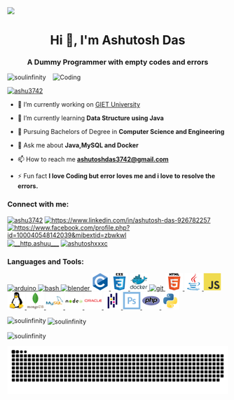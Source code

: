 <img src ="https://in.images.search.yahoo.com/images/view;_ylt=AwrKBO.7mkZlvPIb.C69HAx.;_ylu=c2VjA3NyBHNsawNpbWcEb2lkAzkwMzZiYzZkZjhjMWY3OGJjOTM4MDE3OGU3YjI4OGY3BGdwb3MDMQRpdANiaW5n?back=https%3A%2F%2Fin.images.search.yahoo.com%2Fsearch%2Fimages%3Fp%3Dblack%2Bhat%2Bhackers%26type%3DE210IN885G0%26fr%3Dmcafee%26fr2%3Dpiv-web%26tab%3Dorganic%26ri%3D1&w=2546&h=2929&imgurl=www.syntacticsinc.com%2Fwp-content%2Fuploads%2F2019%2F08%2Fshutterstock_607426238-Copy2.jpg&rurl=https%3A%2F%2Fjsmithmoore.com%2Feuj0r%2Ffamous-black-hat-hackers.html&size=291.6KB&p=black+hat+hackers&oid=9036bc6df8c1f78bc9380178e7b288f7&fr2=piv-web&fr=mcafee&tt=Famous+black+hat+hackers&b=0&ni=21&no=1&ts=&tab=organic&sigr=DnJg4bl6QdKW&sigb=INjx6AWFnlWv&sigi=7mS_DnvuleJ6&sigt=89a8QSHLEBX0&.crumb=agg/7dHmfPD&fr=mcafee&fr2=piv-web&type=E210IN885G0">
<h1 align="center">Hi 👋, I'm Ashutosh Das</h1>
<h3 align="center">A Dummy Programmer with empty codes and errors</h3>
<img align="right" alt="Coding" width="400" src="https://cdn.dribbble.com/users/116207...">


<p align="left"> <img src="https://komarev.com/ghpvc/?username=soulinfinity&label=Profile%20views&color=0e75b6&style=flat" alt="soulinfinity" /> </p>

<p align="left"> <a href="https://twitter.com/ashu3742" target="blank"><img src="https://img.shields.io/twitter/follow/ashu3742?logo=twitter&style=for-the-badge" alt="ashu3742" /></a> </p>

- 🔭 I’m currently working on [GIET University](www.giet.edu)

- 🌱 I’m currently learning **Data Structure using Java**

- 👯 Pursuing Bachelors of Degree in **Computer Science and Engineering**

- 💬 Ask me about **Java,MySQL and Docker**

- 📫 How to reach me **ashutoshdas3742@gmail.com**

- ⚡ Fun fact **I love Coding but error loves me and i love to resolve the errors.**

<h3 align="left">Connect with me:</h3>
<p align="left">
<a href="https://twitter.com/ashu3742" target="blank"><img align="center" src="https://raw.githubusercontent.com/rahuldkjain/github-profile-readme-generator/master/src/images/icons/Social/twitter.svg" alt="ashu3742" height="30" width="40" /></a>
<a href="https://linkedin.com/in/https://www.linkedin.com/in/ashutosh-das-926782257" target="blank"><img align="center" src="https://raw.githubusercontent.com/rahuldkjain/github-profile-readme-generator/master/src/images/icons/Social/linked-in-alt.svg" alt="https://www.linkedin.com/in/ashutosh-das-926782257" height="30" width="40" /></a>
<a href="https://fb.com/https://www.facebook.com/profile.php?id=100040548142039&mibextid=zbwkwl" target="blank"><img align="center" src="https://raw.githubusercontent.com/rahuldkjain/github-profile-readme-generator/master/src/images/icons/Social/facebook.svg" alt="https://www.facebook.com/profile.php?id=100040548142039&mibextid=zbwkwl" height="30" width="40" /></a>
<a href="https://instagram.com/__http.ashuu___" target="blank"><img align="center" src="https://raw.githubusercontent.com/rahuldkjain/github-profile-readme-generator/master/src/images/icons/Social/instagram.svg" alt="__http.ashuu___" height="30" width="40" /></a>
<a href="https://auth.geeksforgeeks.org/user/ashutoshxxxc" target="blank"><img align="center" src="https://raw.githubusercontent.com/rahuldkjain/github-profile-readme-generator/master/src/images/icons/Social/geeks-for-geeks.svg" alt="ashutoshxxxc" height="30" width="40" /></a>
</p>

<h3 align="left">Languages and Tools:</h3>
<p align="left"> <a href="https://www.arduino.cc/" target="_blank" rel="noreferrer"> <img src="https://cdn.worldvectorlogo.com/logos/arduino-1.svg" alt="arduino" width="40" height="40"/> </a> <a href="https://www.gnu.org/software/bash/" target="_blank" rel="noreferrer"> <img src="https://www.vectorlogo.zone/logos/gnu_bash/gnu_bash-icon.svg" alt="bash" width="40" height="40"/> </a> <a href="https://www.blender.org/" target="_blank" rel="noreferrer"> <img src="https://download.blender.org/branding/community/blender_community_badge_white.svg" alt="blender" width="40" height="40"/> </a> <a href="https://www.cprogramming.com/" target="_blank" rel="noreferrer"> <img src="https://raw.githubusercontent.com/devicons/devicon/master/icons/c/c-original.svg" alt="c" width="40" height="40"/> </a> <a href="https://www.w3schools.com/css/" target="_blank" rel="noreferrer"> <img src="https://raw.githubusercontent.com/devicons/devicon/master/icons/css3/css3-original-wordmark.svg" alt="css3" width="40" height="40"/> </a> <a href="https://www.docker.com/" target="_blank" rel="noreferrer"> <img src="https://raw.githubusercontent.com/devicons/devicon/master/icons/docker/docker-original-wordmark.svg" alt="docker" width="40" height="40"/> </a> <a href="https://git-scm.com/" target="_blank" rel="noreferrer"> <img src="https://www.vectorlogo.zone/logos/git-scm/git-scm-icon.svg" alt="git" width="40" height="40"/> </a> <a href="https://www.w3.org/html/" target="_blank" rel="noreferrer"> <img src="https://raw.githubusercontent.com/devicons/devicon/master/icons/html5/html5-original-wordmark.svg" alt="html5" width="40" height="40"/> </a> <a href="https://www.java.com" target="_blank" rel="noreferrer"> <img src="https://raw.githubusercontent.com/devicons/devicon/master/icons/java/java-original.svg" alt="java" width="40" height="40"/> </a> <a href="https://developer.mozilla.org/en-US/docs/Web/JavaScript" target="_blank" rel="noreferrer"> <img src="https://raw.githubusercontent.com/devicons/devicon/master/icons/javascript/javascript-original.svg" alt="javascript" width="40" height="40"/> </a> <a href="https://www.linux.org/" target="_blank" rel="noreferrer"> <img src="https://raw.githubusercontent.com/devicons/devicon/master/icons/linux/linux-original.svg" alt="linux" width="40" height="40"/> </a> <a href="https://www.mongodb.com/" target="_blank" rel="noreferrer"> <img src="https://raw.githubusercontent.com/devicons/devicon/master/icons/mongodb/mongodb-original-wordmark.svg" alt="mongodb" width="40" height="40"/> </a> <a href="https://www.mysql.com/" target="_blank" rel="noreferrer"> <img src="https://raw.githubusercontent.com/devicons/devicon/master/icons/mysql/mysql-original-wordmark.svg" alt="mysql" width="40" height="40"/> </a> <a href="https://nodejs.org" target="_blank" rel="noreferrer"> <img src="https://raw.githubusercontent.com/devicons/devicon/master/icons/nodejs/nodejs-original-wordmark.svg" alt="nodejs" width="40" height="40"/> </a> <a href="https://www.oracle.com/" target="_blank" rel="noreferrer"> <img src="https://raw.githubusercontent.com/devicons/devicon/master/icons/oracle/oracle-original.svg" alt="oracle" width="40" height="40"/> </a> <a href="https://pandas.pydata.org/" target="_blank" rel="noreferrer"> <img src="https://raw.githubusercontent.com/devicons/devicon/2ae2a900d2f041da66e950e4d48052658d850630/icons/pandas/pandas-original.svg" alt="pandas" width="40" height="40"/> </a> <a href="https://www.photoshop.com/en" target="_blank" rel="noreferrer"> <img src="https://raw.githubusercontent.com/devicons/devicon/master/icons/photoshop/photoshop-line.svg" alt="photoshop" width="40" height="40"/> </a> <a href="https://www.php.net" target="_blank" rel="noreferrer"> <img src="https://raw.githubusercontent.com/devicons/devicon/master/icons/php/php-original.svg" alt="php" width="40" height="40"/> </a> <a href="https://www.python.org" target="_blank" rel="noreferrer"> <img src="https://raw.githubusercontent.com/devicons/devicon/master/icons/python/python-original.svg" alt="python" width="40" height="40"/> </a> </p>

<p><img align="left" src="https://github-readme-stats.vercel.app/api/top-langs?username=soulinfinity&show_icons=true&locale=en&layout=compact" alt="soulinfinity" /></p>

<p>&nbsp;<img align="center" src="https://github-readme-stats.vercel.app/api?username=soulinfinity&show_icons=true&locale=en" alt="soulinfinity" /></p>

<p><img align="center" src="https://github-readme-streak-stats.herokuapp.com/?user=soulinfinity&" alt="soulinfinity" /></p>

<img src ="https://github.com/Platane/snk/raw/output/github-contribution-grid-snake.svg">